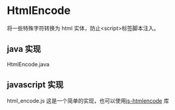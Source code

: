 # HtmlEncode
将一些特殊字符转换为 html 实体，防止&lt;script>标签脚本注入。

## java 实现
HtmlEncode.java 

## javascript 实现
html_encode.js 这是一个简单的实现，也可以使用[js-htmlencode](https://github.com/emn178/js-htmlencode) 库
